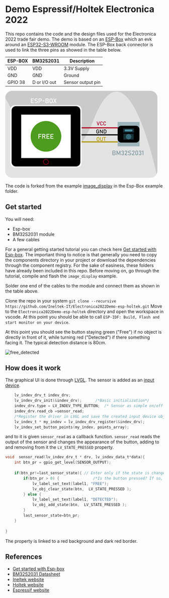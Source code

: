 # Demo Espressif/Holtek Electronica 2022 
This repo contains the code and the design files used for the Electronica 2022 trade fair demo.
The demo is based on an [ESP-Box](https://github.com/espressif/esp-box) which an evk around an [ESP32-S3-WROOM](https://www.espressif.com/sites/default/files/documentation/esp32-s3-wroom-1_wroom-1u_datasheet_en.pdf) module. The ESP-Box back connector is used to link the three pins as showed in the table below. 

|ESP-BOX | BM32S2031 | Description|
|---|---|---|
| VDD | VDD | 3.3V Supply |
| GND | GND | Ground |
| GPIO 38 | D or I/O out | Sensor output pin |

![Block_diagram](./images/blocks.png)

The code is forked from the example [image_display](https://github.com/espressif/esp-box/tree/master/examples/image_display) in the Esp-Box example folder. 

## Get started

You will need:
* Esp-box
* BM32S2031 module
* A few cables


For a general getting started tutorial you can check here [Get started with Esp-box](https://fbez.github.io/documentation/ESP-Box-getting-started.html). The important thing to notice is that generally you need to copy the components directory in your project or download the dependencies through the component registry. For the sake of easiness, these folders have already been included in this repo. Before moving on, go through the tutorial, compile and flash the `image_display` example. 

Solder one end of the cables to the module and connect them as shown in the table above. 

Clone the repo in your system
```git clone --recursive https://github.com/Ineltek-IT/Electronica2022Demo-esp-holtek.git```
Move to the `Electronica2022Demo-esp-holtek` directory and open the workspace in vscode. At this point you should be able to call `ESP-IDF: Build, Flash and start monitor on your device`.

At this point you should see the button staying green ("Free") if no object is directly in front of it, while turning red ("Detected") if there something facing it. The typical detection distance is 80cm. 


![free_detected](./images/freeDetected.png)

## How does it work

The graphical UI is done through [LVGL](https://lvgl.io/). The sensor is added as an [input device](https://docs.lvgl.io/8/overview/indev.html).

```c
    lv_indev_drv_t indev_drv;
    lv_indev_drv_init(&indev_drv);      /*Basic initialization*/
    indev_drv.type = LV_INDEV_TYPE_BUTTON;  /* Sensor as simple on/off button */
    indev_drv.read_cb =sensor_read;        
    /*Register the driver in LVGL and save the created input device object*/
    lv_indev_t * my_indev = lv_indev_drv_register(&indev_drv);
    lv_indev_set_button_points(my_indev, points_array);
```

and to it is given `sensor_read` as a callback function. `sensor_read` reads the output of the sensor and changes the appearance of the button, adding to and removing from it the `LV_STATE_PRESSED` property. 

```c
void  sensor_read(lv_indev_drv_t * drv, lv_indev_data_t*data){
    int btn_pr = gpio_get_level(SENSOR_OUTPUT); 

    if(btn_pr!=last_sensor_state){ // Enter only if the state is changed, otherwise it keeps calling the 
        if(btn_pr > 0) {               /*Is the button pressed? If so, add the state PRESSED to it, to see the change in appearance*/
            lv_label_set_text(label1, "FREE");
            lv_obj_clear_state(btn,  LV_STATE_PRESSED );
        } else {
            lv_label_set_text(label1, "DETECTED");
            lv_obj_add_state(btn,  LV_STATE_PRESSED );           
        }
        last_sensor_state=btn_pr;
    }

}
```

The property is linked to a red background and dark red border. 


## References
* [Get started with Esp-box](https://fbez.github.io/documentation/ESP-Box-getting-started.html)
* [BM32S2031 Datasheet](https://www.holtek.com/documents/10179/116711/BM32S2031-1v100.pdf)
* [Ineltek website](https://www.ineltek.com/it/)
* [Holtek website](https://www.holtek.com/)
* [Espressif website](https://www.espressif.com/)